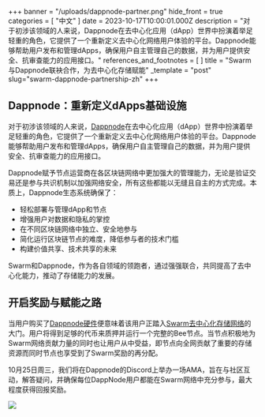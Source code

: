 +++
banner = "/uploads/dappnode-partner.png"
hide_front = true
categories = [ "中文" ]
date = 2023-10-17T10:00:01.000Z
description = "对于初涉该领域的人来说，Dappnode在去中心化应用（dApp）世界中扮演着举足轻重的角色，它提供了一个重新定义去中心化网络用户体验的平台。Dappnode能够帮助用户发布和管理dApps，确保用户自主管理自己的数据，并为用户提供安全、抗审查能力的应用接口。"
references_and_footnotes = [ ]
title = "Swarm与Dappnode联袂合作，为去中心化存储赋能"
_template = "post"
slug="swarm-dappnode-partnership-zh"
+++


## Dappnode：重新定义dApps基础设施

对于初涉该领域的人来说，[Dappnode](https://dappnode.com/)在去中心化应用（dApp）世界中扮演着举足轻重的角色，它提供了一个重新定义去中心化网络用户体验的平台。Dappnode能够帮助用户发布和管理dApps，确保用户自主管理自己的数据，并为用户提供安全、抗审查能力的应用接口。

Dappnode赋予节点运营商在各区块链网络中更加强大的管理能力，无论是验证交易还是参与共识机制以加强网络安全，所有这些都能以无缝且自主的方式完成。本质上，Dappnode生态系统确保了：

- 轻松部署与管理dApp和节点
- 增强用户对数据和隐私的掌控
- 在不同区块链网络中独立、安全地参与
- 简化运行区块链节点的难度，降低参与者的技术门槛
- 构建价值共享、技术共享的未来

Swarm和Dappnode，作为各自领域的领跑者，通过强强联合，共同提高了去中心化能力，推动了存储能力的发展。

## 开启奖励与赋能之路

当用户购买了[Dappnode硬件](https://dappnode.com/collections/all)便意味着该用户正踏入[Swarm去中心化存储网络](https://www.ethswarm.org/)的大门。用户将得到足够的代币来质押并运行一个完整的Bee节点。当节点积极地为Swarm网络贡献力量的同时也让用户从中受益，即节点向全网贡献了重要的存储资源而同时节点也享受到了Swarm奖励的再分配。

10月25日周三，我们将在Dappnode的Discord上举办一场AMA，旨在与社区互动，解答疑问，并确保每位DappNode用户都能在Swarm网络中充分参与，最大程度获得回报奖励。

![](/uploads/flayer-dappnode.png)
